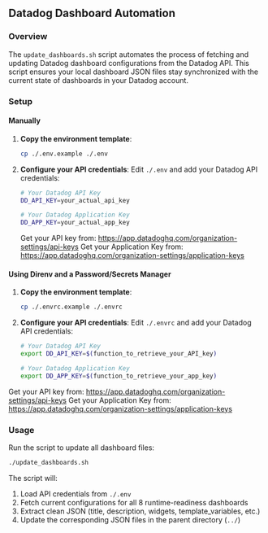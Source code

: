 
## Datadog Dashboard Automation

### Overview

The `update_dashboards.sh` script automates the process of fetching and updating Datadog dashboard configurations from the Datadog API. This script ensures your local dashboard JSON files stay synchronized with the current state of dashboards in your Datadog account.

### Setup

#### Manually
1. **Copy the environment template**:
   ```bash
   cp ./.env.example ./.env
   ```

2. **Configure your API credentials**:
   Edit `./.env` and add your Datadog API credentials:
   ```bash
   # Your Datadog API Key
   DD_API_KEY=your_actual_api_key

   # Your Datadog Application Key
   DD_APP_KEY=your_actual_app_key
   ```

   Get your API key from: https://app.datadoghq.com/organization-settings/api-keys
   Get your Application Key from: https://app.datadoghq.com/organization-settings/application-keys

#### Using Direnv and a Password/Secrets Manager
1. **Copy the environment template**:
   ```bash
   cp ./.envrc.example ./.envrc
   ```

2. **Configure your API credentials**:
   Edit `./.envrc` and add your Datadog API credentials:
   ```bash
   # Your Datadog API Key
   export DD_API_KEY=$(function_to_retrieve_your_API_key)

   # Your Datadog Application Key
   export DD_APP_KEY=$(function_to_retrieve_your_app_key)
   ```

Get your API key from: https://app.datadoghq.com/organization-settings/api-keys
Get your Application Key from: https://app.datadoghq.com/organization-settings/application-keys

### Usage

Run the script to update all dashboard files:

```bash
./update_dashboards.sh
```

The script will:
1. Load API credentials from `./.env`
2. Fetch current configurations for all 8 runtime-readiness dashboards
3. Extract clean JSON (title, description, widgets, template_variables, etc.)
4. Update the corresponding JSON files in the parent directory (`../`)
